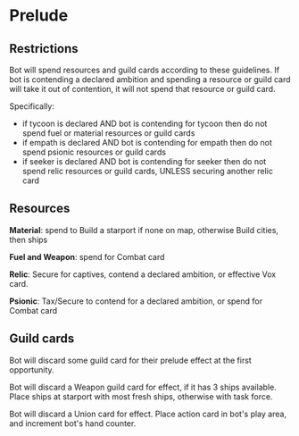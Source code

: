 # Prelude

## Restrictions

Bot will spend resources and guild cards according to these guidelines.
If bot is contending a declared ambition and spending a resource or guild card will take it out of contention, it will not spend that resource or guild card.

Specifically:

- if tycoon is declared AND bot is contending for tycoon then do not spend fuel or material resources or guild cards
- if empath is declared AND bot is contending for empath then do not spend psionic resources or guild cards
- if seeker is declared AND bot is contending for seeker then do not spend relic resources or guild cards, UNLESS securing another relic card

## Resources

**Material**: spend to Build a starport if none on map, otherwise Build cities, then ships

**Fuel and Weapon**: spend for Combat card

**Relic**: Secure for captives, contend a declared ambition, or effective Vox card.

**Psionic**: Tax/Secure to contend for a declared ambition, or spend for Combat card

## Guild cards

Bot will discard some guild card for their prelude effect at the first opportunity.

Bot will discard a Weapon guild card for effect, if it has 3 ships available. Place ships at starport with most fresh ships, otherwise with task force.

Bot will discard a Union card for effect. Place action card in bot's play area, and increment bot's hand counter.

<div class="pagebreak"> </div>

